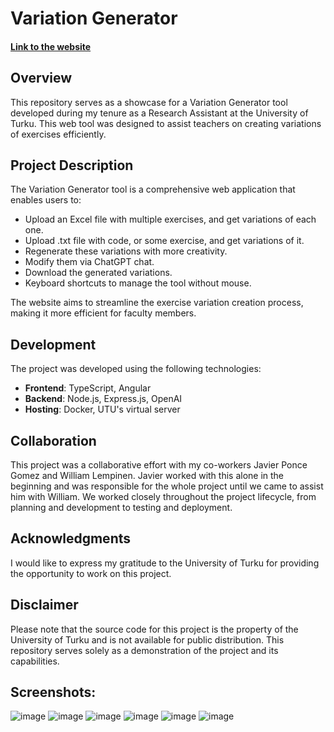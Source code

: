 
# Variation Generator

#### [Link to the website](https://kurssivalitsin.utu.fi/course-selector)

## Overview

This repository serves as a showcase for a Variation Generator tool developed during my tenure as a Research Assistant at the University of Turku. This web tool was designed to assist teachers on creating variations of exercises efficiently. 

## Project Description

The Variation Generator tool is a comprehensive web application that enables users to:

- Upload an Excel file with multiple exercises, and get variations of each one.
- Upload .txt file with code, or some exercise, and get variations of it.
- Regenerate these variations with more creativity.
- Modify them via ChatGPT chat.
- Download the generated variations.
- Keyboard shortcuts to manage the tool without mouse.

The website aims to streamline the exercise variation creation process, making it more efficient for faculty members.

## Development

The project was developed using the following technologies:

- **Frontend**: TypeScript, Angular
- **Backend**: Node.js, Express.js, OpenAI
- **Hosting**: Docker, UTU's virtual server


## Collaboration

This project was a collaborative effort with my co-workers Javier Ponce Gomez and William Lempinen. Javier worked with this alone in the beginning and was responsible for the whole project until we came to assist him with William. We worked closely throughout the project lifecycle, from planning and development to testing and deployment.

## Acknowledgments

I would like to express my gratitude to the University of Turku for providing the opportunity to work on this project.

## Disclaimer

Please note that the source code for this project is the property of the University of Turku and is not available for public distribution. This repository serves solely as a demonstration of the project and its capabilities.

## Screenshots:

![image](https://github.com/user-attachments/assets/f8014a6d-14b9-4131-9abd-a76fa0eab488)
![image](https://github.com/user-attachments/assets/65da83c2-6436-49de-96ab-62245b97e754)
![image](https://github.com/user-attachments/assets/8e2e16d8-52d6-4905-af16-742007718bdc)
![image](https://github.com/user-attachments/assets/e4b0f014-0923-482c-b97b-48c019a21db9)
![image](https://github.com/user-attachments/assets/2cc16f30-7194-4a29-9b26-38e5161357c3)
![image](https://github.com/user-attachments/assets/69a12bb2-47ee-486f-bf37-fa1e591cb53a)




